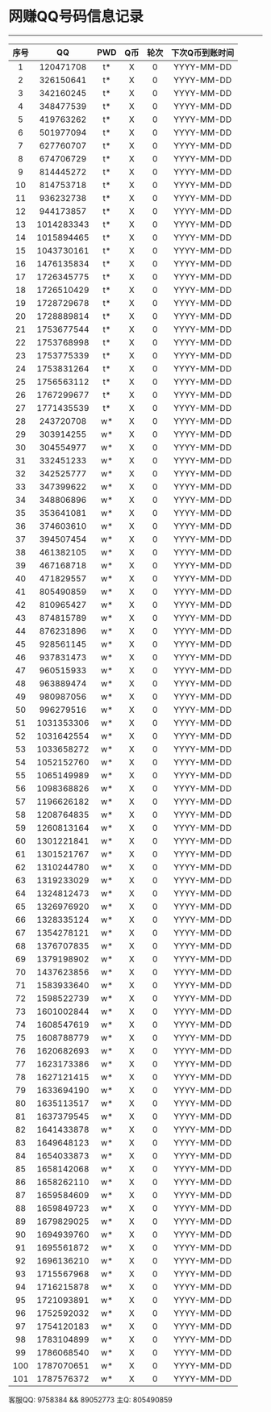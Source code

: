 # 网赚QQ号码信息记录
---

| 序号 |    QQ     | PWD | Q币 | 轮次 | 下次Q币到账时间 |
|:---:|:----------:|:-: |:-: |:-: |:-------: |
| 1   | 120471708  | t* | X | 0 | YYYY-MM-DD |
| 2   | 326150641  | t* | X | 0 | YYYY-MM-DD |
| 3   | 342160245  | t* | X | 0 | YYYY-MM-DD |
| 4   | 348477539  | t* | X | 0 | YYYY-MM-DD |
| 5   | 419763262  | t* | X | 0 | YYYY-MM-DD |
| 6   | 501977094  | t* | X | 0 | YYYY-MM-DD |
| 7   | 627760707  | t* | X | 0 | YYYY-MM-DD |
| 8   | 674706729  | t* | X | 0 | YYYY-MM-DD |
| 9   | 814445272  | t* | X | 0 | YYYY-MM-DD |
| 10  | 814753718  | t* | X | 0 | YYYY-MM-DD |
| 11  | 936232738  | t* | X | 0 | YYYY-MM-DD |
| 12  | 944173857  | t* | X | 0 | YYYY-MM-DD |
| 13  | 1014283343 | t* | X | 0 | YYYY-MM-DD |
| 14  | 1015894465 | t* | X | 0 | YYYY-MM-DD |
| 15  | 1043730161 | t* | X | 0 | YYYY-MM-DD |
| 16  | 1476135834 | t* | X | 0 | YYYY-MM-DD |
| 17  | 1726345775 | t* | X | 0 | YYYY-MM-DD |
| 18  | 1726510429 | t* | X | 0 | YYYY-MM-DD |
| 19  | 1728729678 | t* | X | 0 | YYYY-MM-DD |
| 20  | 1728889814 | t* | X | 0 | YYYY-MM-DD |
| 21  | 1753677544 | t* | X | 0 | YYYY-MM-DD |
| 22  | 1753768998 | t* | X | 0 | YYYY-MM-DD |
| 23  | 1753775339 | t* | X | 0 | YYYY-MM-DD |
| 24  | 1753831264 | t* | X | 0 | YYYY-MM-DD |
| 25  | 1756563112 | t* | X | 0 | YYYY-MM-DD |
| 26  | 1767299677 | t* | X | 0 | YYYY-MM-DD |
| 27  | 1771435539 | t* | X | 0 | YYYY-MM-DD |
| 28  | 243720708  | w* | X | 0 | YYYY-MM-DD |
| 29  | 303914255  | w* | X | 0 | YYYY-MM-DD |
| 30  | 304554977  | w* | X | 0 | YYYY-MM-DD |
| 31  | 332451233  | w* | X | 0 | YYYY-MM-DD |
| 32  | 342525777  | w* | X | 0 | YYYY-MM-DD |
| 33  | 347399622  | w* | X | 0 | YYYY-MM-DD |
| 34  | 348806896  | w* | X | 0 | YYYY-MM-DD |
| 35  | 353641081  | w* | X | 0 | YYYY-MM-DD |
| 36  | 374603610  | w* | X | 0 | YYYY-MM-DD |
| 37  | 394507454  | w* | X | 0 | YYYY-MM-DD |
| 38  | 461382105  | w* | X | 0 | YYYY-MM-DD |
| 39  | 467168718  | w* | X | 0 | YYYY-MM-DD |
| 40  | 471829557  | w* | X | 0 | YYYY-MM-DD |
| 41  | 805490859  | w* | X | 0 | YYYY-MM-DD |
| 42  | 810965427  | w* | X | 0 | YYYY-MM-DD |
| 43  | 874815789  | w* | X | 0 | YYYY-MM-DD |
| 44  | 876231896  | w* | X | 0 | YYYY-MM-DD |
| 45  | 928561145  | w* | X | 0 | YYYY-MM-DD |
| 46  | 937831473  | w* | X | 0 | YYYY-MM-DD |
| 47  | 960515933  | w* | X | 0 | YYYY-MM-DD |
| 48  | 963889474  | w* | X | 0 | YYYY-MM-DD |
| 49  | 980987056  | w* | X | 0 | YYYY-MM-DD |
| 50  | 996279516  | w* | X | 0 | YYYY-MM-DD |
| 51  | 1031353306 | w* | X | 0 | YYYY-MM-DD |
| 52  | 1031642554 | w* | X | 0 | YYYY-MM-DD |
| 53  | 1033658272 | w* | X | 0 | YYYY-MM-DD |
| 54  | 1052152760 | w* | X | 0 | YYYY-MM-DD |
| 55  | 1065149989 | w* | X | 0 | YYYY-MM-DD |
| 56  | 1098368826 | w* | X | 0 | YYYY-MM-DD |
| 57  | 1196626182 | w* | X | 0 | YYYY-MM-DD |
| 58  | 1208764835 | w* | X | 0 | YYYY-MM-DD |
| 59  | 1260813164 | w* | X | 0 | YYYY-MM-DD |
| 60  | 1301221841 | w* | X | 0 | YYYY-MM-DD |
| 61  | 1301521767 | w* | X | 0 | YYYY-MM-DD |
| 62  | 1310244780 | w* | X | 0 | YYYY-MM-DD |
| 63  | 1319233029 | w* | X | 0 | YYYY-MM-DD |
| 64  | 1324812473 | w* | X | 0 | YYYY-MM-DD |
| 65  | 1326976920 | w* | X | 0 | YYYY-MM-DD |
| 66  | 1328335124 | w* | X | 0 | YYYY-MM-DD |
| 67  | 1354278121 | w* | X | 0 | YYYY-MM-DD |
| 68  | 1376707835 | w* | X | 0 | YYYY-MM-DD |
| 69  | 1379198902 | w* | X | 0 | YYYY-MM-DD |
| 70  | 1437623856 | w* | X | 0 | YYYY-MM-DD |
| 71  | 1583933640 | w* | X | 0 | YYYY-MM-DD |
| 72  | 1598522739 | w* | X | 0 | YYYY-MM-DD |
| 73  | 1601002844 | w* | X | 0 | YYYY-MM-DD |
| 74  | 1608547619 | w* | X | 0 | YYYY-MM-DD |
| 75  | 1608788779 | w* | X | 0 | YYYY-MM-DD |
| 76  | 1620682693 | w* | X | 0 | YYYY-MM-DD |
| 77  | 1623173386 | w* | X | 0 | YYYY-MM-DD |
| 78  | 1627121415 | w* | X | 0 | YYYY-MM-DD |
| 79  | 1633694190 | w* | X | 0 | YYYY-MM-DD |
| 80  | 1635113517 | w* | X | 0 | YYYY-MM-DD |
| 81  | 1637379545 | w* | X | 0 | YYYY-MM-DD |
| 82  | 1641433878 | w* | X | 0 | YYYY-MM-DD |
| 83  | 1649648123 | w* | X | 0 | YYYY-MM-DD |
| 84  | 1654033873 | w* | X | 0 | YYYY-MM-DD |
| 85  | 1658142068 | w* | X | 0 | YYYY-MM-DD |
| 86  | 1658262110 | w* | X | 0 | YYYY-MM-DD |
| 87  | 1659584609 | w* | X | 0 | YYYY-MM-DD |
| 88  | 1659849723 | w* | X | 0 | YYYY-MM-DD |
| 89  | 1679829025 | w* | X | 0 | YYYY-MM-DD |
| 90  | 1694939760 | w* | X | 0 | YYYY-MM-DD |
| 91  | 1695561872 | w* | X | 0 | YYYY-MM-DD |
| 92  | 1696136210 | w* | X | 0 | YYYY-MM-DD |
| 93  | 1715567968 | w* | X | 0 | YYYY-MM-DD |
| 94  | 1716215878 | w* | X | 0 | YYYY-MM-DD |
| 95  | 1721093891 | w* | X | 0 | YYYY-MM-DD |
| 96  | 1752592032 | w* | X | 0 | YYYY-MM-DD |
| 97  | 1754120183 | w* | X | 0 | YYYY-MM-DD |
| 98  | 1783104899 | w* | X | 0 | YYYY-MM-DD |
| 99  | 1786068540 | w* | X | 0 | YYYY-MM-DD |
| 100 | 1787070651 | w* | X | 0 | YYYY-MM-DD |
| 101 | 1787576372 | w* | X | 0 | YYYY-MM-DD |

客服QQ: 9758384 && 89052773
主Q: 805490859
